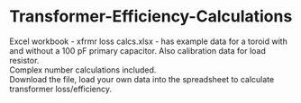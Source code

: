 # Transformer-Efficiency-Calculations

Excel workbook - xfrmr loss calcs.xlsx - has example data for a toroid with and without a 100 pF primary capacitor.  Also calibration data for load resistor.  
Complex number calculations included.  
Download the file, load your own data into the spreadsheet to calculate transformer loss/efficiency.
